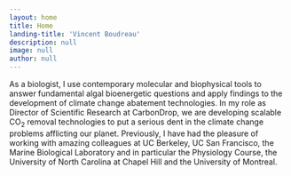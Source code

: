 ```yaml
---
layout: home
title: Home
landing-title: 'Vincent Boudreau'
description: null
image: null
author: null
---
```


As a biologist, I use contemporary molecular and biophysical tools to answer fundamental algal bioenergetic questions and apply findings to the development of climate change abatement technologies. In my role as Director of Scientific Research at CarbonDrop, we are developing scalable CO<sub>2</sub> removal technologies to put a serious dent in the climate change problems afflicting our planet. Previously, I have had the pleasure of working with amazing colleagues at UC Berkeley, UC San Francisco, the Marine Biological Laboratory and in particular the Physiology Course, the University of North Carolina at Chapel Hill and the University of Montreal.

